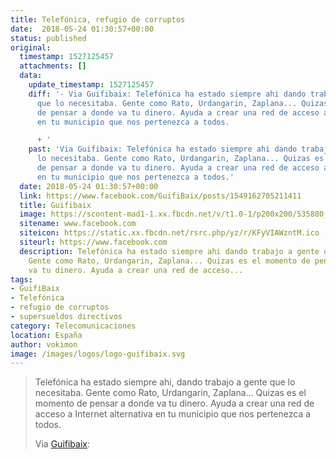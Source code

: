 ```yaml
---
title: Telefónica, refugio de corruptos
date:  2018-05-24 01:30:57+00:00
status: published
original:
  timestamp: 1527125457
  attachments: []
  data:
    update_timestamp: 1527125457
    diff: '- Via Guifibaix: Telefónica ha estado siempre ahi dando trabajo a gente
      que lo necesitaba. Gente como Rato, Urdangarin, Zaplana... Quizas es el momento
      de pensar a donde va tu dinero. Ayuda a crear una red de acceso a Internet alternativa
      en tu municipio que nos pertenezca a todos.

      + '
    past: 'Via Guifibaix: Telefónica ha estado siempre ahi dando trabajo a gente que
      lo necesitaba. Gente como Rato, Urdangarin, Zaplana... Quizas es el momento
      de pensar a donde va tu dinero. Ayuda a crear una red de acceso a Internet alternativa
      en tu municipio que nos pertenezca a todos.'
  date: 2018-05-24 01:30:57+00:00
  link: https://www.facebook.com/GuifiBaix/posts/1549162705211411
  title: Guifibaix
  image: https://scontent-mad1-1.xx.fbcdn.net/v/t1.0-1/p200x200/535880_389565977837762_88870777_n.png?_nc_cat=109&_nc_sid=dbb9e7&_nc_ohc=38c6AyGHKtoAX-H0oqg&_nc_ht=scontent-mad1-1.xx&oh=bd09554df4c3d7387ab0288e5713ea85&oe=5F57DF94
  sitename: www.facebook.com
  siteicon: https://static.xx.fbcdn.net/rsrc.php/yz/r/KFyVIAWzntM.ico
  siteurl: https://www.facebook.com
  description: Telefónica ha estado siempre ahi dando trabajo a gente que lo necesitaba.
    Gente como Rato, Urdangarin, Zaplana... Quizas es el momento de pensar a donde
    va tu dinero. Ayuda a crear una red de acceso...
tags:
- GuifiBaix
- Telefónica
- refugio de corruptos
- supersueldos directivos
category: Telecomunicaciones
location: España
author: vokimon
image: /images/logos/logo-guifibaix.svg
---
```

> Telefónica ha estado siempre ahi,
> dando trabajo a gente que lo necesitaba.
> Gente como Rato, Urdangarin, Zaplana...
> Quizas es el momento de pensar a donde va tu dinero.
> Ayuda a crear una red de acceso a Internet alternativa en tu municipio que nos pertenezca a todos.
> 
> Via [Guifibaix](https://guifibaix.coop):


